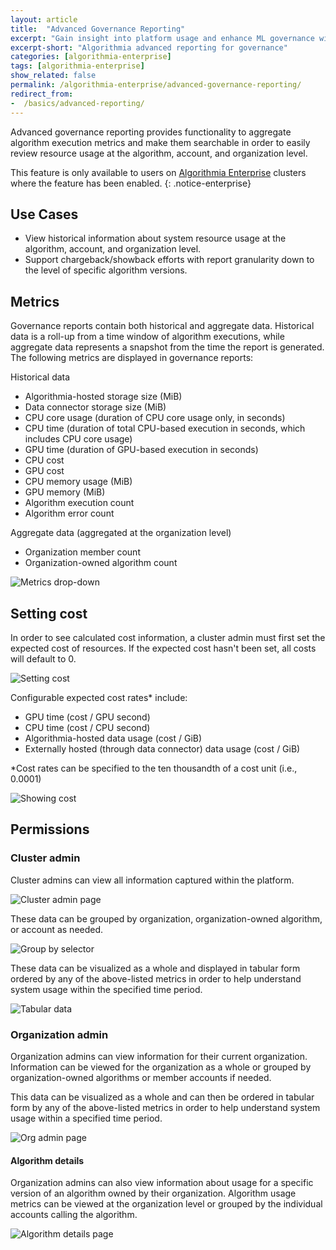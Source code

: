 ```yaml
---
layout: article
title:  "Advanced Governance Reporting"
excerpt: "Gain insight into platform usage and enhance ML governance with Algorithmia's advanced reporting capabilities"
excerpt-short: "Algorithmia advanced reporting for governance"
categories: [algorithmia-enterprise]
tags: [algorithmia-enterprise]
show_related: false
permalink: /algorithmia-enterprise/advanced-governance-reporting/
redirect_from:
-  /basics/advanced-reporting/
---
```


Advanced governance reporting provides functionality to aggregate algorithm execution metrics and make them searchable in order to easily review resource usage at the algorithm, account, and organization level.

This feature is only available to users on [Algorithmia Enterprise](/enterprise) clusters where the feature has been enabled.
{: .notice-enterprise}

## Use Cases

- View historical information about system resource usage at the algorithm, account, and organization level.
- Support chargeback/showback efforts with report granularity down to the level of specific algorithm versions.

## Metrics

Governance reports contain both historical and aggregate data. Historical data is a roll-up from a time window of algorithm executions, while aggregate data represents a snapshot from the time the report is generated. The following metrics are displayed in governance reports:

Historical data
- Algorithmia-hosted storage size (MiB)
- Data connector storage size (MiB)
- CPU core usage (duration of CPU core usage only, in seconds)
- CPU time (duration of total CPU-based execution in seconds, which includes CPU core usage)
- GPU time (duration of GPU-based execution in seconds)
- CPU cost
- GPU cost
- CPU memory usage (MiB)
- GPU memory (MiB)
- Algorithm execution count
- Algorithm error count

Aggregate data (aggregated at the organization level)
- Organization member count
- Organization-owned algorithm count

![Metrics drop-down](/developers/images/post_images/advanced_reporting/governance_reporting_metrics_list.png)

## Setting cost

In order to see calculated cost information, a cluster admin must first set the expected cost of resources. If the expected cost hasn't been set, all costs will default to 0.

![Setting cost](/developers/images/post_images/advanced_reporting/governance_reporting_set_cost.png)

Configurable expected cost rates* include:
- GPU time (cost / GPU second)
- CPU time (cost / CPU second)
- Algorithmia-hosted data usage (cost / GiB)
- Externally hosted (through data connector) data usage (cost / GiB)

*Cost rates can be specified to the ten thousandth of a cost unit (i.e., 0.0001)

![Showing cost](/developers/images/post_images/advanced_reporting/governance_reporting_view_cost.png)

## Permissions

### Cluster admin

Cluster admins can view all information captured within the platform.

![Cluster admin page](/developers/images/post_images/advanced_reporting/governance_reporting_cluster_admin.png)

These data can be grouped by organization, organization-owned algorithm, or account as needed.

![Group by selector](/developers/images/post_images/advanced_reporting/governance_reporting_groupby_list.png)

These data can be visualized as a whole and displayed in tabular form ordered by any of the above-listed metrics in order to help understand system usage within the specified time period.

![Tabular data](/developers/images/post_images/advanced_reporting/governance_reporting_tabular.png)

### Organization admin

Organization admins can view information for their current organization. Information can be viewed for the organization as a whole or grouped by organization-owned algorithms or member accounts if needed.

This data can be visualized as a whole and can then be ordered in tabular form by any of the above-listed metrics in order to help understand system usage within a specified time period.

![Org admin page](/developers/images/post_images/advanced_reporting/governance_reporting_org_report.png)

#### Algorithm details

Organization admins can also view information about usage for a specific version of an algorithm owned by their organization. Algorithm usage metrics can be viewed at the organization level or grouped by the individual accounts calling the algorithm.

![Algorithm details page](/developers/images/post_images/advanced_reporting/governance_reporting_algorithm_report.png)
